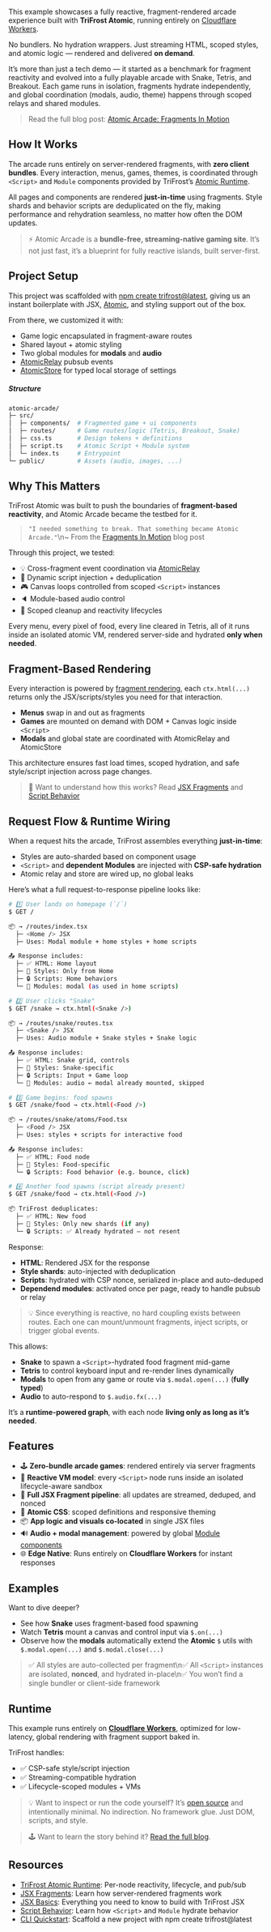 This example showcases a fully reactive, fragment-rendered arcade experience built with **TriFrost Atomic**, running entirely on [Cloudflare Workers](https://developers.cloudflare.com/workers/).

No bundlers. No hydration wrappers. Just streaming HTML, scoped styles, and atomic logic — rendered and delivered **on demand**.

It’s more than just a tech demo — it started as a benchmark for fragment reactivity and evolved into a fully playable arcade with Snake, Tetris, and Breakout. Each game runs in isolation, fragments hydrate independently, and global coordination (modals, audio, theme) happens through scoped relays and shared modules.

> Read the full blog post: [Atomic Arcade: Fragments In Motion](/news/blog/atomic_arcade_fragments_in_motion)

## How It Works
The arcade runs entirely on server-rendered fragments, with **zero client bundles**. Every interaction, menus, games, themes, is coordinated through `<Script>` and `Module` components provided by TriFrost’s [Atomic Runtime](/docs/jsx-atomic).

All pages and components are rendered **just-in-time** using fragments. Style shards and behavior scripts are deduplicated on the fly, making performance and rehydration seamless, no matter how often the DOM updates.

> ⚡ Atomic Arcade is a **bundle-free, streaming-native gaming site**. It’s not just fast, it’s a blueprint for fully reactive islands, built server-first.

## Project Setup
This project was scaffolded with [npm create trifrost@latest](/docs/cli-quickstart), giving us an instant boilerplate with JSX, [Atomic](/docs/jsx-atomic), and styling support out of the box.

From there, we customized it with:
- Game logic encapsulated in fragment-aware routes
- Shared layout + atomic styling
- Two global modules for **modals** and **audio**
- [AtomicRelay](/docs/jsx-atomic) pubsub events
- [AtomicStore](/docs/jsx-atomic) for typed local storage of settings

##### Structure
```bash
atomic-arcade/
├─ src/
│  ├─ components/  # Fragmented game + ui components
│  ├─ routes/      # Game routes/logic (Tetris, Breakout, Snake)
│  ├─ css.ts       # Design tokens + definitions
│  ├─ script.ts    # Atomic Script + Module system
│  └─ index.ts     # Entrypoint
└─ public/         # Assets (audio, images, ...)
```

## Why This Matters
TriFrost Atomic was built to push the boundaries of **fragment-based reactivity**, and Atomic Arcade became the testbed for it.

> `"I needed something to break. That something became Atomic Arcade."`\n~ From the [Fragments In Motion](/news/blog/atomic_arcade_fragments_in_motion) blog post

Through this project, we tested:
- 💡 Cross-fragment event coordination via [AtomicRelay](/docs/jsx-atomic)
- 🧩 Dynamic script injection + deduplication
- 🎮 Canvas loops controlled from scoped `<Script>` instances
- 🔈 Module-based audio control
- 🧹 Scoped cleanup and reactivity lifecycles

Every menu, every pixel of food, every line cleared in Tetris, all of it runs inside an isolated atomic VM, rendered server-side and hydrated **only when needed**.

## Fragment-Based Rendering
Every interaction is powered by [fragment rendering](/docs/jsx-fragments), each `ctx.html(...)` returns only the JSX/scripts/styles you need for that interaction.
- **Menus** swap in and out as fragments
- **Games** are mounted on demand with DOM + Canvas logic inside `<Script>`
- **Modals** and global state are coordinated with AtomicRelay and AtomicStore

This architecture ensures fast load times, scoped hydration, and safe style/script injection across page changes.

> 🧩 Want to understand how this works? Read [JSX Fragments](/docs/jsx-fragments) and [Script Behavior](/docs/jsx-script-behavior)

## Request Flow & Runtime Wiring
When a request hits the arcade, TriFrost assembles everything **just-in-time**:
- Styles are auto-sharded based on component usage
- `<Script>` and **dependent Modules** are injected with **CSP-safe hydration**
- Atomic relay and store are wired up, no global leaks

Here’s what a full request-to-response pipeline looks like:
```bash
# 1️⃣ User lands on homepage (`/`)
$ GET /

📦 → /routes/index.tsx
  ├─ <Home /> JSX
  ├─ Uses: Modal module + home styles + home scripts

📤 Response includes:
  ├─ ✅ HTML: Home layout
  ├─ 🎨 Styles: Only from Home
  ├─ 🔒 Scripts: Home behaviors
  └─ 🧠 Modules: modal (as used in home scripts)

# 2️⃣ User clicks "Snake"
$ GET /snake → ctx.html(<Snake />)

📦 → /routes/snake/routes.tsx
  ├─ <Snake /> JSX
  ├─ Uses: Audio module + Snake styles + Snake logic

📤 Response includes:
  ├─ ✅ HTML: Snake grid, controls
  ├─ 🎨 Styles: Snake-specific
  ├─ 🔒 Scripts: Input + Game loop
  └─ 🧠 Modules: audio ← modal already mounted, skipped

# 3️⃣ Game begins: food spawns
$ GET /snake/food → ctx.html(<Food />)

📦 → /routes/snake/atoms/Food.tsx
  ├─ <Food /> JSX
  ├─ Uses: styles + scripts for interactive food

📤 Response includes:
  ├─ ✅ HTML: Food node
  ├─ 🎨 Styles: Food-specific
  └─ 🔒 Scripts: Food behavior (e.g. bounce, click)

# 4️⃣ Another food spawns (script already present)
$ GET /snake/food → ctx.html(<Food />)

📦 TriFrost deduplicates:
  ├─ ✅ HTML: New food
  ├─ 🎨 Styles: Only new shards (if any)
  └─ 🔒 Scripts: ✅ Already hydrated — not resent
```

Response:
- **HTML**: Rendered JSX for the response
- **Style shards**: auto-injected with deduplication
- **Scripts**: hydrated with CSP nonce, serialized in-place and auto-deduped
- **Dependend modules**: activated once per page, ready to handle pubsub or relay

> 💡 Since everything is reactive, no hard coupling exists between routes. Each one can mount/unmount fragments, inject scripts, or trigger global events.

This allows:
- **Snake** to spawn a `<Script>`-hydrated food fragment mid-game
- **Tetris** to control keyboard input and re-render lines dynamically
- **Modals** to open from any game or route via `$.modal.open(...)` (**fully typed**)
- **Audio** to auto-respond to `$.audio.fx(...)`

It’s a **runtime-powered graph**, with each node **living only as long as it’s needed**.

## Features
- 🕹️ **Zero-bundle arcade games**: rendered entirely via server fragments
- 🧠 **Reactive VM model**: every `<Script>` node runs inside an isolated lifecycle-aware sandbox
- 🧩 **Full JSX Fragment pipeline**: all updates are streamed, deduped, and nonced
- 🎨 **Atomic CSS**: scoped definitions and responsive theming
- 📦 **App logic and visuals co-located** in single JSX files
- 🔊 **Audio + modal management**: powered by global [Module components](/docs/jsx-atomic)
- 🌐 **Edge Native**: Runs entirely on **Cloudflare Workers** for instant responses

## Examples
Want to dive deeper?
- See how **Snake** uses fragment-based food spawning
- Watch **Tetris** mount a canvas and control input via `$.on(...)`
- Observe how the **modals** automatically extend the **Atomic** `$` utils with `$.modal.open(...)` and `$.modal.close(...)`

> ✅ All styles are auto-collected per fragment\n✅ All `<Script>` instances are isolated, **nonced**, and hydrated in-place\n✅ You won’t find a single bundler or client-side framework

## Runtime
This example runs entirely on **[Cloudflare Workers](https://developers.cloudflare.com/workers/)**, optimized for low-latency, global rendering with fragment support baked in.

TriFrost handles:
- ✅ CSP-safe style/script injection
- ✅ Streaming-compatible hydration
- ✅ Lifecycle-scoped modules + VMs

> 💡 Want to inspect or run the code yourself? It’s [open source](https://github.com/trifrost-js/example-atomic-arcade) and intentionally minimal.
> No indirection. No framework glue. Just DOM, scripts, and style.

> 🕹️ Want to learn the story behind it? [Read the full blog](https://www.trifrost.dev/news/blog/atomic_arcade_fragments_in_motion).

## Resources
- [TriFrost Atomic Runtime](/docs/jsx-atomic): Per-node reactivity, lifecycle, and pub/sub
- [JSX Fragments](/docs/jsx-fragments): Learn how server-rendered fragments work
- [JSX Basics](/docs/jsx-basics): Everything you need to know to build with TriFrost JSX
- [Script Behavior](/docs/jsx-script-behavior): Learn how `<Script>` and `Module` hydrate behavior
- [CLI Quickstart](/docs/cli-quickstart): Scaffold a new project with npm create trifrost@latest
